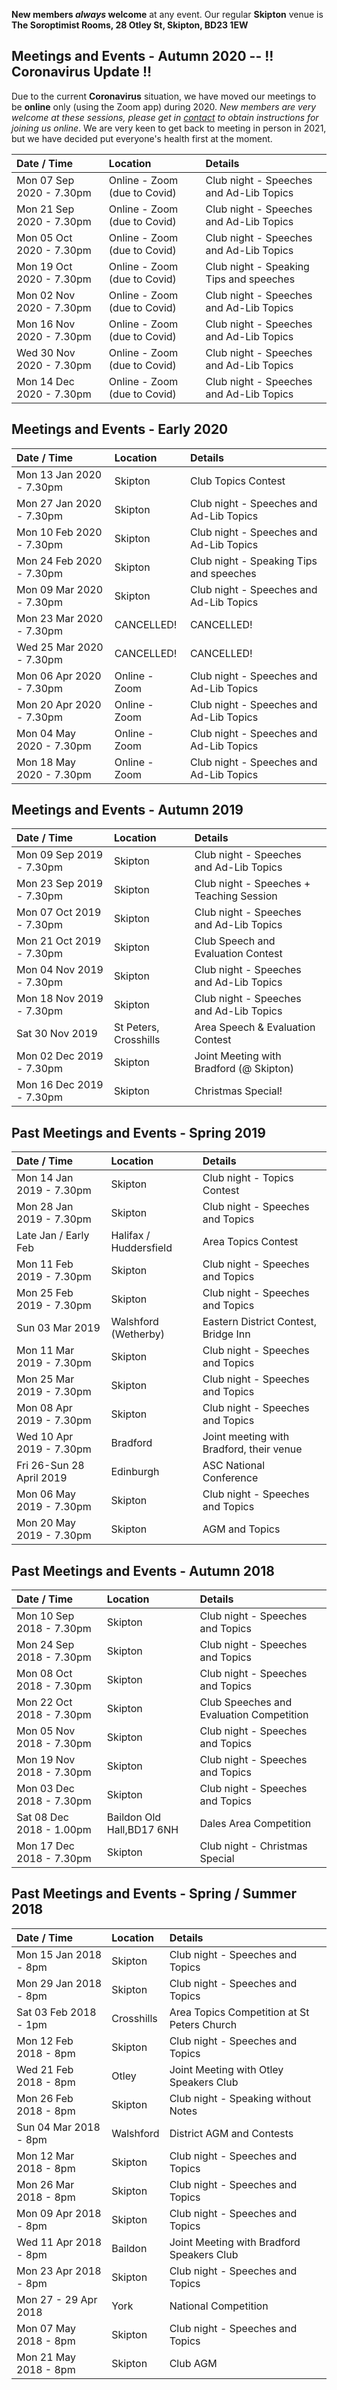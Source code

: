 **New members _always_ welcome** at any event. Our regular **Skipton** venue is 
**The Soroptimist Rooms, 28 Otley St, Skipton, BD23 1EW**

## Meetings and Events - Autumn 2020 -- !! Coronavirus Update !!

Due to the current **Coronavirus** situation, we have moved our meetings to be **online** only (using the Zoom app) during 2020. *New members are very welcome at these  sessions, please get in [contact](/contact.html) to obtain instructions for joining us online*. We are very keen to get back to meeting in person in 2021, but we have decided put everyone's health first at the moment. 

| Date / Time              | Location                     | Details                                    |
|:------------------------ |:---------------------------- |:------------------------------------------ |
| Mon 07 Sep 2020 - 7.30pm | Online - Zoom (due to Covid) | Club night - Speeches and Ad-Lib Topics    |
| Mon 21 Sep 2020 - 7.30pm | Online - Zoom (due to Covid) | Club night - Speeches and Ad-Lib Topics    |
| Mon 05 Oct 2020 - 7.30pm | Online - Zoom (due to Covid) | Club night - Speeches and Ad-Lib Topics    |
| Mon 19 Oct 2020 - 7.30pm | Online - Zoom (due to Covid) | Club night - Speaking Tips and speeches    |
| Mon 02 Nov 2020 - 7.30pm | Online - Zoom (due to Covid) | Club night - Speeches and Ad-Lib Topics    |
| Mon 16 Nov 2020 - 7.30pm | Online - Zoom (due to Covid) | Club night - Speeches and Ad-Lib Topics    |
| Wed 30 Nov 2020 - 7.30pm | Online - Zoom (due to Covid) | Club night - Speeches and Ad-Lib Topics    |
| Mon 14 Dec 2020 - 7.30pm | Online - Zoom (due to Covid) | Club night - Speeches and Ad-Lib Topics    |

## Meetings and Events - Early 2020

| Date / Time              | Location                  | Details                                    |
|:------------------------ |:------------------------- |:------------------------------------------ |
| Mon 13 Jan 2020 - 7.30pm | Skipton                   | Club Topics Contest                        |
| Mon 27 Jan 2020 - 7.30pm | Skipton                   | Club night - Speeches and Ad-Lib Topics    |
| Mon 10 Feb 2020 - 7.30pm | Skipton                   | Club night - Speeches and Ad-Lib Topics    |
| Mon 24 Feb 2020 - 7.30pm | Skipton                   | Club night - Speaking Tips and speeches    |
| Mon 09 Mar 2020 - 7.30pm | Skipton                   | Club night - Speeches and Ad-Lib Topics    |
| Mon 23 Mar 2020 - 7.30pm | CANCELLED!                | CANCELLED!                                 |
| Wed 25 Mar 2020 - 7.30pm | CANCELLED!                | CANCELLED!                                 |
| Mon 06 Apr 2020 - 7.30pm | Online - Zoom             | Club night - Speeches and Ad-Lib Topics    |
| Mon 20 Apr 2020 - 7.30pm | Online - Zoom             | Club night - Speeches and Ad-Lib Topics    |
| Mon 04 May 2020 - 7.30pm | Online - Zoom             | Club night - Speeches and Ad-Lib Topics    |
| Mon 18 May 2020 - 7.30pm | Online - Zoom             | Club night - Speeches and Ad-Lib Topics    |

## Meetings and Events - Autumn 2019

| Date / Time              | Location                  | Details                                    |
|:------------------------ |:------------------------- |:------------------------------------------ |
| Mon 09 Sep 2019 - 7.30pm | Skipton                   | Club night - Speeches and Ad-Lib Topics    |
| Mon 23 Sep 2019 - 7.30pm | Skipton                   | Club night - Speeches + Teaching Session   |
| Mon 07 Oct 2019 - 7.30pm | Skipton                   | Club night - Speeches and Ad-Lib Topics    |
| Mon 21 Oct 2019 - 7.30pm | Skipton                   | Club Speech and Evaluation Contest         |
| Mon 04 Nov 2019 - 7.30pm | Skipton                   | Club night - Speeches and Ad-Lib Topics    |
| Mon 18 Nov 2019 - 7.30pm | Skipton                   | Club night - Speeches and Ad-Lib Topics    |
| Sat 30 Nov 2019          | St Peters, Crosshills     | Area Speech & Evaluation Contest           | 
| Mon 02 Dec 2019 - 7.30pm | Skipton                   | Joint Meeting with Bradford (@ Skipton)    |
| Mon 16 Dec 2019 - 7.30pm | Skipton                   | Christmas Special!                         |

## Past Meetings and Events - Spring 2019

| Date / Time              | Location                  | Details                                    |
|:------------------------ |:------------------------- |:------------------------------------------ |
| Mon 14 Jan 2019 - 7.30pm | Skipton                   | Club night - Topics Contest                |
| Mon 28 Jan 2019 - 7.30pm | Skipton                   | Club night - Speeches and Topics           |
| Late Jan / Early Feb     | Halifax / Huddersfield    | Area Topics Contest                        |
| Mon 11 Feb 2019 - 7.30pm | Skipton                   | Club night - Speeches and Topics           |
| Mon 25 Feb 2019 - 7.30pm | Skipton                   | Club night - Speeches and Topics           |
| Sun 03 Mar 2019          | Walshford (Wetherby)      | Eastern District Contest, Bridge Inn       | 
| Mon 11 Mar 2019 - 7.30pm | Skipton                   | Club night - Speeches and Topics           |
| Mon 25 Mar 2019 - 7.30pm | Skipton                   | Club night - Speeches and Topics           |
| Mon 08 Apr 2019 - 7.30pm | Skipton                   | Club night - Speeches and Topics           |
| Wed 10 Apr 2019 - 7.30pm | Bradford                  | Joint meeting with Bradford, their venue   |
| Fri 26-Sun 28 April 2019 | Edinburgh                 | ASC National Conference                    |
| Mon 06 May 2019 - 7.30pm | Skipton                   | Club night - Speeches and Topics           |
| Mon 20 May 2019 - 7.30pm | Skipton                   | AGM and Topics                             |

## Past Meetings and Events - Autumn 2018

| Date / Time              | Location                  | Details                                    |
|:------------------------ |:------------------------- |:------------------------------------------ |
| Mon 10 Sep 2018 - 7.30pm | Skipton                   | Club night - Speeches and Topics           |
| Mon 24 Sep 2018 - 7.30pm | Skipton                   | Club night - Speeches and Topics           |
| Mon 08 Oct 2018 - 7.30pm | Skipton                   | Club night - Speeches and Topics           |
| Mon 22 Oct 2018 - 7.30pm | Skipton                   | Club Speeches and Evaluation Competition   |
| Mon 05 Nov 2018 - 7.30pm | Skipton                   | Club night - Speeches and Topics           |
| Mon 19 Nov 2018 - 7.30pm | Skipton                   | Club night - Speeches and Topics           |
| Mon 03 Dec 2018 - 7.30pm | Skipton                   | Club night - Speeches and Topics           |
| Sat 08 Dec 2018 - 1.00pm | Baildon Old Hall,BD17 6NH | Dales Area Competition                     |
| Mon 17 Dec 2018 - 7.30pm | Skipton                   | Club night - Christmas Special             |

## Past Meetings and Events - Spring / Summer 2018  

| Date / Time           | Location          | Details                                    |
|:--------------------- |:----------------- |:------------------------------------------ |
| Mon 15 Jan 2018 - 8pm | Skipton           | Club night - Speeches and Topics           |
| Mon 29 Jan 2018 - 8pm | Skipton           | Club night - Speeches and Topics           |
| Sat 03 Feb 2018 - 1pm | Crosshills        | Area Topics Competition at St Peters Church|
| Mon 12 Feb 2018 - 8pm | Skipton           | Club night - Speeches and Topics           |
| Wed 21 Feb 2018 - 8pm | Otley             | Joint Meeting with Otley Speakers Club     |
| Mon 26 Feb 2018 - 8pm | Skipton           | Club night - Speaking without Notes        |
| Sun 04 Mar 2018 - 8pm | Walshford         | District AGM and Contests                  |
| Mon 12 Mar 2018 - 8pm | Skipton           | Club night - Speeches and Topics           |
| Mon 26 Mar 2018 - 8pm | Skipton           | Club night - Speeches and Topics           |
| Mon 09 Apr 2018 - 8pm | Skipton           | Club night - Speeches and Topics           |
| Wed 11 Apr 2018 - 8pm | Baildon           | Joint Meeting with Bradford Speakers Club  |
| Mon 23 Apr 2018 - 8pm | Skipton           | Club night - Speeches and Topics           |
| Mon 27 - 29 Apr 2018  | York              | National Competition                       |
| Mon 07 May 2018 - 8pm | Skipton           | Club night - Speeches and Topics           |
| Mon 21 May 2018 - 8pm | Skipton           | Club AGM                                   |
